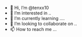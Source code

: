 - 👋 Hi, I’m @tenxx10
- 👀 I’m interested in ..
- 🌱 I’m currently learning ....
- 💞️ I’m looking to collaborate on ..
- 📫 How to reach me ...

